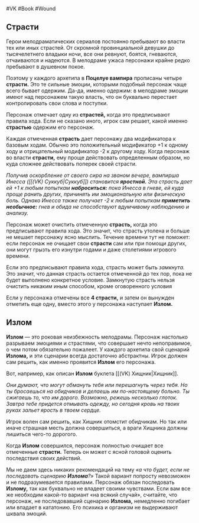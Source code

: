 #VK #Book #Wound

## Страсти
Герои мелодраматических сериалов постоянно пребывают во власти тех или иных страстей. От скромной провинциальной девушки до тысячелетнего владыки ночи, все они ревнуют, боятся, гневаются, отчаиваются и надеются. В мелодраме ужаса персонажи крайне редко пребывают в душевном покое.

Поэтому у каждого архетипа в **Поцелуе вампира** прописаны четыре **страсти.** Это те сильные эмоции, которыми подобный персонаж чаще всего бывает одержим. Да-да, именно одержим: в мелодраме эмоции имеют над персонажем такую власть, что он буквально перестает контролировать свои слова и поступки.

Персонаж отмечает одну из **страстей,** когда это предписывают правила хода. Если не сказано иного, игрок сам решает, какой именно **страстью** одержим его персонаж.

Каждая отмеченная **страсть** дает персонажу два модификатора к базовым ходам. Обычно это положительный модификатор +1 к одному ходу и отрицательный модификатор -2 к другому ходу. Когда персонаж во власти **страсти,** ему проще действовать определенным образом, но куда сложнее действовать поперек своей страсти.

*Получив оскорбление от своего сира на званом вечере, вампирша Инесса ([[(VK) Суккуб|Суккуб]]) становится **яростной.** Эта страсть дает ей +1 к любым попыткам **наброситься:** пока Инесса в гневе, ей куда проще ранить других, причинять им эмоциональную или физическую боль. Однако Инесса также получает -2 к любым попыткам **приметить необычное:** гнев и обида не способствуют вдумчивому наблюдению и анализу.*

Персонаж может очистить отмеченную **страсть,** когда это предписывают правила хода. Это значит, что страсть утолена и больше не мешает персонажу ясно мыслить. Течение времени тут не поможет: если персонаж не очищает свои **страсти** сам или при помощи других, они могут грызть его изнутри годами и даже столетиями игрового времени.

Если это предписывают правила хода, страсть может быть *замкнута.* Это значит, что данная страсть остается отмеченной до тех пор, пока не будет выполнено конкретное условие. Замкнутую страсть нельзя очистить никаким иным способом, кроме оговоренного условия

Если у персонажа отмечены все **4 страсти,** и затем он вынужден отметить еще одну, вместо этого у персонажа наступает **Излом.**

## Излом
**Излом** — это роковая неизбежность мелодрамы. Персонаж настолько разрываем эмоциями и страстями, что совершает нечто непоправимое, о чем потом обязательно пожалеет. У каждого архетипа свой сценарий **Излома,** и эти сценарии всегда достаточно абстрактны. Игрок должен сам решить, как именно проявится **Излом** его персонажа.

Вот, например, как описан **Излом** буклета [[(VK) Хищник|Хищник]].

*Они думают, что могут обмануть тебя или перешагнуть через тебя. Но ты бросаешься на обидчиков и делаешь им по-настоящему больно. Ты сжигаешь то, что им дорого. Возможно, режешь несколько глоток. Завтра тебе придется отмывать одежду, но сегодня кровь на твоих руках зальет ярость в твоем сердце.*

Игрок волен сам решить, как Хищник отомстит обидчикам. Но так или иначе страшная месть должна совершиться, а враги Хищника должны лишиться чего-то дорогого.

Когда **Излом** совершился, персонаж полностью очищает все отмеченные **страсти.** Теперь он может с ясной головой оценить последствия своих действий.

Мы не даем здесь никаких рекомендаций на тему *«а что будет, если не последовать сценарию **Излома**?»* Такой вариант попросту невозможен и не подразумевается правилами. Персонаж обязан последовать **Излому,** так как буквально не владеет своими чувствами. Если вам все же необходим какой-то вариант «на всякий случай», считайте, что персонаж, не последовавший сценарию **Излома,** немедленно погибает или впадает в кататонию. Его психика и организм не выдерживают шквала эмоций.